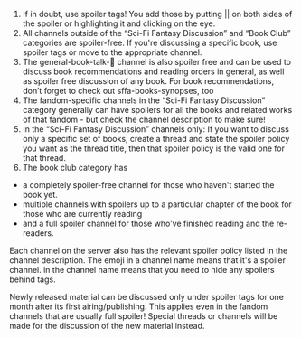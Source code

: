 1. If in doubt, use spoiler tags! You add those by putting || on both sides of the spoiler or highlighting it and clicking on the eye.
2. All channels outside of the “Sci-Fi Fantasy Discussion” and “Book Club” categories are spoiler-free. If you're discussing a specific book, use spoiler tags or move to the appropriate channel.
3. The general-book-talk-📓 channel is also spoiler free and can be used to discuss book recommendations and reading orders in general, as well as spoiler free discussion of any book. For book recommendations, don’t forget to check out sffa-books-synopses, too 
4. The fandom-specific channels in the “Sci-Fi Fantasy Discussion” category generally can have spoilers for all the books and related works of that fandom - but check the channel description to make sure!
5. In the “Sci-Fi Fantasy Discussion” channels only: If you want to discuss only a specific set of books, create a thread and state the spoiler policy you want as the thread title, then that spoiler policy is the valid one for that thread.
6. The book club category has
- a completely spoiler-free channel for those who haven't started the book yet.
- multiple channels with spoilers up to a particular chapter of the book for those who are currently reading
- and a full spoiler channel for those who've finished reading and the re-readers.

Each channel on the server also has the relevant spoiler policy listed in the channel description.
The  emoji in a channel name means that it's a spoiler channel.  in the channel name means that you need to hide any spoilers behind tags.

Newly released material can be discussed only under spoiler tags for one month after its first airing/publishing. This applies even in the fandom channels that are usually full spoiler! Special threads or channels will be made for the discussion of the new material instead.
